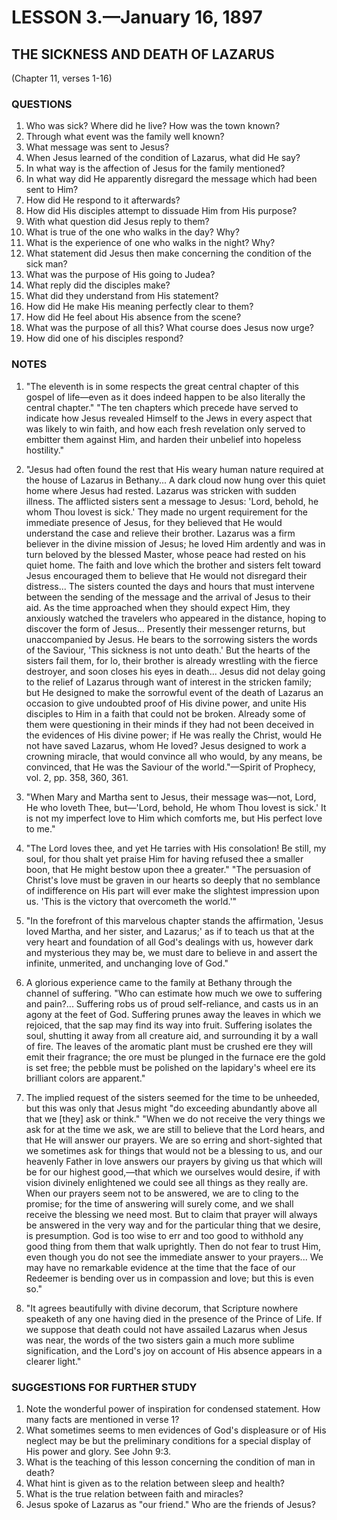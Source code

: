 # LESSON 3.—January 16, 1897

## THE SICKNESS AND DEATH OF LAZARUS

(Chapter 11, verses 1-16)

### QUESTIONS

1. Who was sick? Where did he live? How was the town known?
2. Through what event was the family well known?
3. What message was sent to Jesus?
4. When Jesus learned of the condition of Lazarus, what did He say?
5. In what way is the affection of Jesus for the family mentioned?
6. In what way did He apparently disregard the message which had been sent to Him?
7. How did He respond to it afterwards?
8. How did His disciples attempt to dissuade Him from His purpose?
9. With what question did Jesus reply to them?
10. What is true of the one who walks in the day? Why?
11. What is the experience of one who walks in the night? Why?
12. What statement did Jesus then make concerning the condition of the sick man?
13. What was the purpose of His going to Judea?
14. What reply did the disciples make?
15. What did they understand from His statement?
16. How did He make His meaning perfectly clear to them?
17. How did He feel about His absence from the scene?
18. What was the purpose of all this? What course does Jesus now urge?
19. How did one of his disciples respond?

### NOTES

1. "The eleventh is in some respects the great central chapter of this gospel of life—even as it does indeed happen to be also literally the central chapter." "The ten chapters which precede have served to indicate how Jesus revealed Himself to the Jews in every aspect that was likely to win faith, and how each fresh revelation only served to embitter them against Him, and harden their unbelief into hopeless hostility."

2. "Jesus had often found the rest that His weary human nature required at the house of Lazarus in Bethany... A dark cloud now hung over this quiet home where Jesus had rested. Lazarus was stricken with sudden illness. The afflicted sisters sent a message to Jesus: 'Lord, behold, he whom Thou lovest is sick.' They made no urgent requirement for the immediate presence of Jesus, for they believed that He would understand the case and relieve their brother. Lazarus was a firm believer in the divine mission of Jesus; he loved Him ardently and was in turn beloved by the blessed Master, whose peace had rested on his quiet home. The faith and love which the brother and sisters felt toward Jesus encouraged them to believe that He would not disregard their distress... The sisters counted the days and hours that must intervene between the sending of the message and the arrival of Jesus to their aid. As the time approached when they should expect Him, they anxiously watched the travelers who appeared in the distance, hoping to discover the form of Jesus... Presently their messenger returns, but unaccompanied by Jesus. He bears to the sorrowing sisters the words of the Saviour, 'This sickness is not unto death.' But the hearts of the sisters fail them, for lo, their brother is already wrestling with the fierce destroyer, and soon closes his eyes in death... Jesus did not delay going to the relief of Lazarus through want of interest in the stricken family; but He designed to make the sorrowful event of the death of Lazarus an occasion to give undoubted proof of His divine power, and unite His disciples to Him in a faith that could not be broken. Already some of them were questioning in their minds if they had not been deceived in the evidences of His divine power; if He was really the Christ, would He not have saved Lazarus, whom He loved? Jesus designed to work a crowning miracle, that would convince all who would, by any means, be convinced, that He was the Saviour of the world."—Spirit of Prophecy, vol. 2, pp. 358, 360, 361.

3. "When Mary and Martha sent to Jesus, their message was—not, Lord, He who loveth Thee, but—'Lord, behold, He whom Thou lovest is sick.' It is not my imperfect love to Him which comforts me, but His perfect love to me."

4. "The Lord loves thee, and yet He tarries with His consolation! Be still, my soul, for thou shalt yet praise Him for having refused thee a smaller boon, that He might bestow upon thee a greater." "The persuasion of Christ's love must be graven in our hearts so deeply that no semblance of indifference on His part will ever make the slightest impression upon us. 'This is the victory that overcometh the world.'"

5. "In the forefront of this marvelous chapter stands the affirmation, 'Jesus loved Martha, and her sister, and Lazarus;' as if to teach us that at the very heart and foundation of all God's dealings with us, however dark and mysterious they may be, we must dare to believe in and assert the infinite, unmerited, and unchanging love of God."

6. A glorious experience came to the family at Bethany through the channel of suffering. "Who can estimate how much we owe to suffering and pain?... Suffering robs us of proud self-reliance, and casts us in an agony at the feet of God. Suffering prunes away the leaves in which we rejoiced, that the sap may find its way into fruit. Suffering isolates the soul, shutting it away from all creature aid, and surrounding it by a wall of fire. The leaves of the aromatic plant must be crushed ere they will emit their fragrance; the ore must be plunged in the furnace ere the gold is set free; the pebble must be polished on the lapidary's wheel ere its brilliant colors are apparent."

7. The implied request of the sisters seemed for the time to be unheeded, but this was only that Jesus might "do exceeding abundantly above all that we [they] ask or think." "When we do not receive the very things we ask for at the time we ask, we are still to believe that the Lord hears, and that He will answer our prayers. We are so erring and short-sighted that we sometimes ask for things that would not be a blessing to us, and our heavenly Father in love answers our prayers by giving us that which will be for our highest good,—that which we ourselves would desire, if with vision divinely enlightened we could see all things as they really are. When our prayers seem not to be answered, we are to cling to the promise; for the time of answering will surely come, and we shall receive the blessing we need most. But to claim that prayer will always be answered in the very way and for the particular thing that we desire, is presumption. God is too wise to err and too good to withhold any good thing from them that walk uprightly. Then do not fear to trust Him, even though you do not see the immediate answer to your prayers... We may have no remarkable evidence at the time that the face of our Redeemer is bending over us in compassion and love; but this is even so."

8. "It agrees beautifully with divine decorum, that Scripture nowhere speaketh of any one having died in the presence of the Prince of Life. If we suppose that death could not have assailed Lazarus when Jesus was near, the words of the two sisters gain a much more sublime signification, and the Lord's joy on account of His absence appears in a clearer light."

### SUGGESTIONS FOR FURTHER STUDY

1. Note the wonderful power of inspiration for condensed statement. How many facts are mentioned in verse 1?
2. What sometimes seems to men evidences of God's displeasure or of His neglect may be but the preliminary conditions for a special display of His power and glory. See John 9:3.
3. What is the teaching of this lesson concerning the condition of man in death?
4. What hint is given as to the relation between sleep and health?
5. What is the true relation between faith and miracles?
6. Jesus spoke of Lazarus as "our friend." Who are the friends of Jesus?
